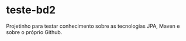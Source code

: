 # teste-bd2
Projetinho para testar conhecimento sobre as tecnologias JPA, Maven e sobre o próprio Github.
